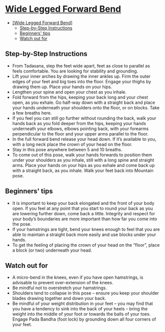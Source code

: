 # [Wide Legged Forward Bend]

<!--TOC-->

- [\[Wide Legged Forward Bend\]](#wide-legged-forward-bend)
  - [Step-by-Step Instructions](#step-by-step-instructions)
  - [Beginners' tips](#beginners-tips)
  - [Watch out for](#watch-out-for)

<!--TOC-->

## Step-by-Step Instructions

- From Tadasana, step the feet wide apart, feet as close to parallel as feels
  comfortable. You are looking for stability and grounding.
- Lift your inner arches by drawing the inner ankles up. Firm the outer edges of
  your feet and big toes into the floor. Engage your thighs by drawing them up.
  Place your hands on your hips.
- Lengthen your spine and open your chest as you inhale.
- Fold forward from the hips, keeping your back long and your chest open, as you
  exhale. Go half-way down with a straight back and place your hands underneath
  your shoulders onto the floor, or on blocks. Take a few breaths here.
- If you feel you can still go further without rounding the back, walk your
  hands back as you fold deeper from the hips, keeping your hands underneath
  your elbows, elbows pointing back, with your forearms perpendicular to the
  floor and your upper arms parallel to the floor.
- In the full forward bend release your head down. If it’s available to you,
  with a long neck place the crown of your head on the floor.
- Stay in this pose anywhere between 5 and 10 breaths.
- To come out of this pose, walk your hands forwards to position them under your
  shoulders as you inhale, still with a long spine and straight arms. Place your
  hands on your hips as you exhale and come back up with a straight back, as you
  inhale. Walk your feet back into Mountain pose.

## Beginners' tips

- It is important to keep your back elongated and the front of your body open.
  If you feel at any point that you start to round your back as you are lowering
  further down, come back a little. Integrity and respect for your body’s
  boundaries are more important than how far you come into the pose.
- If your hamstrings are tight, bend your knees enough to feel that you are able
  to maintain a straight back more easily and use blocks under your hands.
- To get the feeling of placing the crown of your head on the “floor”, place a
  block (or two) underneath your head.

## Watch out for

- A micro-bend in the knees, even if you have open hamstrings, is advisable to
  prevent over-extension of the knees.
- Be mindful not to overstretch your hamstrings.
- Shoulders tend to collapse in this pose – ensure you keep your shoulder blades
  drawing together and down your back.
- Be mindful of your weight distribution in your feet – you may find that you
  have a tendency to sink into the back of your heels – bring the weight into
  the middle of your foot or towards the balls of your toes. Engage Pada Bandha
  (foot lock) by grounding down all four corners of your feet.

[Wide Legged Forward Bend]: https://www.ekhartyoga.com/resources/yoga-poses/wide-legged-forward-bend
